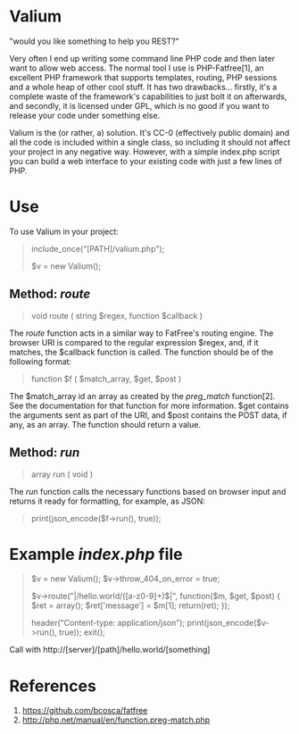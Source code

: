 Valium
======

"would you like something to help you REST?"

Very often I end up writing some command line PHP code and then later want
to allow web access. The normal tool I use is PHP-Fatfree[1], an excellent
PHP framework that supports templates, routing, PHP sessions and a whole
heap of other cool stuff. It has two drawbacks... firstly, it's a complete
waste of the framework's capabilities to just bolt it on afterwards, and
secondly, it is licensed under GPL, which is no good if you want to release
your code under something else.

Valium is the (or rather, a) solution. It's CC-0 (effectively public domain)
and all the code is included within a single class, so including it should
not affect your project in any negative way. However, with a simple
index.php script you can build a web interface to your existing code with
just a few lines of PHP.

Use
===

To use Valium in your project:

> include_once("[PATH]/valium.php");
>
> $v = new Valium();


Method: *route*
---------------

> void route ( string $regex, function $callback )

The *route* function acts in a similar way to FatFree's routing engine. The
browser URI is compared to the regular expression $regex, and, if it matches,
the $callback function is called. The function should be of the following
format:

> function $f ( $match_array, $get, $post )

The $match_array id an array as created by the *preg_match* function[2]. See
the documentation for that function for more information. $get contains the
arguments sent as part of the URI, and $post contains the POST data, if any,
as an array. The function should return a value.

Method: *run*
----------------

> array run ( void )

The *run* function calls the necessary functions based on browser input and
returns it ready for formatting, for example, as JSON:

> print(json_encode($f->run(), true));

Example *index.php* file
========================

> $v = new Valium();
> $v->throw_404_on_error = true;
> 
> $v->route("|/hello.world/([a-z0-9]+)$|", function($m, $get, $post)
> {
> 	$ret = array();
> 	$ret['message'] = $m[1];
> 	return(ret);
> });
> 
> header("Content-type: application/json");
> print(json_encode($v->run(), true));
> exit();

Call with http://[server]/[path]/hello.world/[something]

References
==========

1. https://github.com/bcosca/fatfree
2. http://php.net/manual/en/function.preg-match.php
